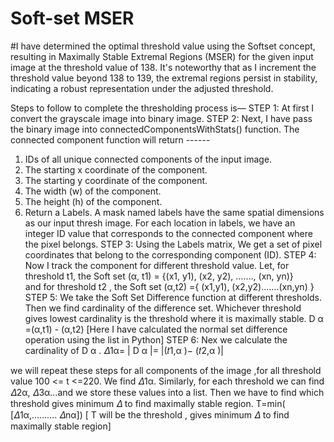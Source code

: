 # Soft-set MSER

#I have determined the optimal threshold value using the Softset concept, resulting in Maximally Stable Extremal Regions (MSER) for the given input image at the threshold value of 138. It's noteworthy that as I increment the threshold value beyond 138 to 139, the extremal regions persist in stability, indicating a robust representation under the adjusted threshold.


Steps to follow to complete the thresholding process is—
               STEP 1: At first I convert the grayscale image into binary image.
               STEP 2: Next, I have pass the binary image into connectedComponentsWithStats() function. The connected component function will return ------
1)	IDs of all unique connected components of the input image.
2)	The starting x coordinate of the component.
3)	The starting y coordinate of the component.
4)	The width (w) of the component.
5)	The height (h) of the component.
6)	Return a Labels. A mask named labels have the same spatial dimensions as our input thresh image. For each location in labels, we have an integer ID value that corresponds to the connected component where the pixel belongs.
STEP 3: Using the Labels matrix, We get a set of pixel coordinates that belong to the corresponding component (ID). 
STEP 4: Now I track the component for different threshold value. 
                   Let, for threshold t1, the Soft set (α, t1)   = {(x1, y1), (x2, y2), ……., (xn, yn)}  
                                 and for threshold t2 , the Soft set  (α,t2)   ={ (x1,y1), (x2,y2)…….(xn,yn) }  
STEP 5:    We take the Soft Set Difference function at different thresholds. Then we find cardinality of the difference set. Whichever threshold gives lowest cardinality is the threshold where it is maximally stable.
D α   =(α,t1) - (α,t2)      [Here I have calculated the normal set difference operation using the list in Python]
STEP 6: Nex we calculate the cardinality of D α .
     𝛥1α= | D α |= |(𝑡1,α )− (𝑡2,α )|

we will repeat these steps for all components of the image ,for all threshold value  100 <= t <=220.
We find 𝛥1α. Similarly, for each threshold we can find 𝛥2α, 𝛥3α…and we store these values into a list. Then we have to find which threshold gives minimum 𝛥 to find maximally stable region.
       T=min( [𝛥1α,………. 𝛥nα]) [ T will be the threshold , gives minimum 𝛥 to find maximally stable region]
